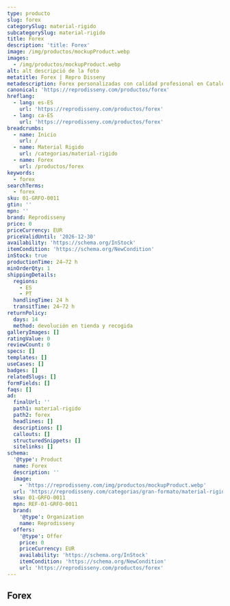 ```yaml
---
type: producto
slug: forex
categorySlug: material-rigido
subcategorySlug: material-rigido
title: Forex
description: 'title: Forex'
image: /img/productos/mockupProduct.webp
images:
  - /img/productos/mockupProduct.webp
alt: alt descripció de la foto
metatitle: Forex | Repro Disseny
metadescription: Forex personalizadas con calidad profesional en Cataluña.
canonical: 'https://reprodisseny.com/productos/forex'
hreflang:
  - lang: es-ES
    url: 'https://reprodisseny.com/productos/forex'
  - lang: ca-ES
    url: 'https://reprodisseny.com/productos/forex'
breadcrumbs:
  - name: Inicio
    url: /
  - name: Material Rigido
    url: /categorias/material-rigido
  - name: Forex
    url: /productos/forex
keywords:
  - forex
searchTerms:
  - forex
sku: 01-GRFO-0011
gtin: ''
mpn: ''
brand: Reprodisseny
price: 0
priceCurrency: EUR
priceValidUntil: '2026-12-30'
availability: 'https://schema.org/InStock'
itemCondition: 'https://schema.org/NewCondition'
inStock: true
productionTime: 24–72 h
minOrderQty: 1
shippingDetails:
  regions:
    - ES
    - PT
  handlingTime: 24 h
  transitTime: 24–72 h
returnPolicy:
  days: 14
  method: devolución en tienda y recogida
galleryImages: []
ratingValue: 0
reviewCount: 0
specs: []
templates: []
useCases: []
badges: []
relatedSlugs: []
formFields: []
faqs: []
ad:
  finalUrl: ''
  path1: material-rigido
  path2: forex
  headlines: []
  descriptions: []
  callouts: []
  structuredSnippets: []
  sitelinks: []
schema:
  '@type': Product
  name: Forex
  description: ''
  image:
    - 'https://reprodisseny.com/img/productos/mockupProduct.webp'
  url: 'https://reprodisseny.com/categorias/gran-formato/material-rigido/forex'
  sku: 01-GRFO-0011
  mpn: REF-01-GRFO-0011
  brand:
    '@type': Organization
    name: Reprodisseny
  offers:
    '@type': Offer
    price: 0
    priceCurrency: EUR
    availability: 'https://schema.org/InStock'
    itemCondition: 'https://schema.org/NewCondition'
    url: 'https://reprodisseny.com/productos/forex'
---
```


## Forex
